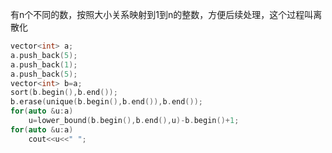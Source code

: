 有n个不同的数，按照大小关系映射到1到n的整数，方便后续处理，这个过程叫离散化

```cpp
vector<int> a;
a.push_back(5);
a.push_back(1);
a.push_back(5);
vector<int> b=a;
sort(b.begin(),b.end());
b.erase(unique(b.begin(),b.end()),b.end());
for(auto &u:a)
    u=lower_bound(b.begin(),b.end(),u)-b.begin()+1;
for(auto &u:a)
    cout<<u<<" ";
```
